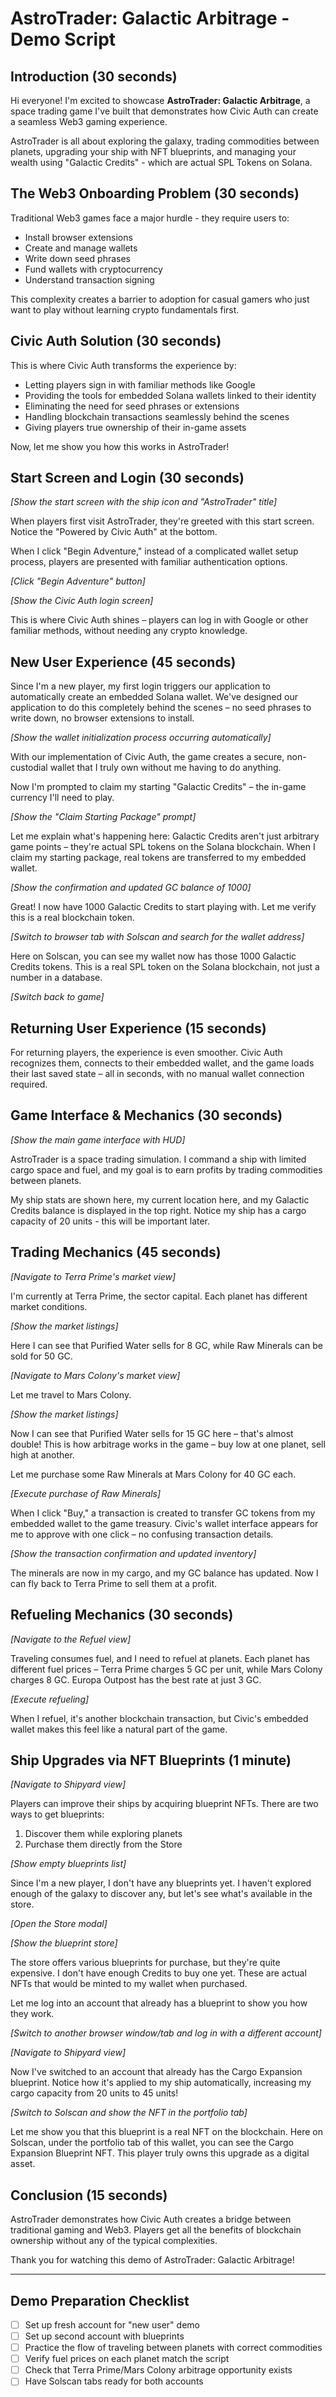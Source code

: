 # AstroTrader: Galactic Arbitrage - Demo Script

## Introduction (30 seconds)

Hi everyone! I'm excited to showcase **AstroTrader: Galactic Arbitrage**, a space trading game I've built that demonstrates how Civic Auth can create a seamless Web3 gaming experience.

AstroTrader is all about exploring the galaxy, trading commodities between planets, upgrading your ship with NFT blueprints, and managing your wealth using "Galactic Credits" - which are actual SPL Tokens on Solana.

## The Web3 Onboarding Problem (30 seconds)

Traditional Web3 games face a major hurdle - they require users to:
- Install browser extensions
- Create and manage wallets 
- Write down seed phrases
- Fund wallets with cryptocurrency
- Understand transaction signing

This complexity creates a barrier to adoption for casual gamers who just want to play without learning crypto fundamentals first.

## Civic Auth Solution (30 seconds)

This is where Civic Auth transforms the experience by:
- Letting players sign in with familiar methods like Google
- Providing the tools for embedded Solana wallets linked to their identity
- Eliminating the need for seed phrases or extensions
- Handling blockchain transactions seamlessly behind the scenes
- Giving players true ownership of their in-game assets

Now, let me show you how this works in AstroTrader!

## Start Screen and Login (30 seconds)

*[Show the start screen with the ship icon and "AstroTrader" title]*

When players first visit AstroTrader, they're greeted with this start screen. Notice the "Powered by Civic Auth" at the bottom.

When I click "Begin Adventure," instead of a complicated wallet setup process, players are presented with familiar authentication options.

*[Click "Begin Adventure" button]*

*[Show the Civic Auth login screen]*

This is where Civic Auth shines – players can log in with Google or other familiar methods, without needing any crypto knowledge.

## New User Experience (45 seconds)

Since I'm a new player, my first login triggers our application to automatically create an embedded Solana wallet. We've designed our application to do this completely behind the scenes – no seed phrases to write down, no browser extensions to install.

*[Show the wallet initialization process occurring automatically]*

With our implementation of Civic Auth, the game creates a secure, non-custodial wallet that I truly own without me having to do anything.

Now I'm prompted to claim my starting "Galactic Credits" – the in-game currency I'll need to play.

*[Show the "Claim Starting Package" prompt]*

Let me explain what's happening here: Galactic Credits aren't just arbitrary game points – they're actual SPL tokens on the Solana blockchain. When I claim my starting package, real tokens are transferred to my embedded wallet.

*[Show the confirmation and updated GC balance of 1000]*

Great! I now have 1000 Galactic Credits to start playing with. Let me verify this is a real blockchain token.

*[Switch to browser tab with Solscan and search for the wallet address]*

Here on Solscan, you can see my wallet now has those 1000 Galactic Credits tokens. This is a real SPL token on the Solana blockchain, not just a number in a database.

*[Switch back to game]*

## Returning User Experience (15 seconds)

For returning players, the experience is even smoother. Civic Auth recognizes them, connects to their embedded wallet, and the game loads their last saved state – all in seconds, with no manual wallet connection required.

## Game Interface & Mechanics (30 seconds)

*[Show the main game interface with HUD]*

AstroTrader is a space trading simulation. I command a ship with limited cargo space and fuel, and my goal is to earn profits by trading commodities between planets.

My ship stats are shown here, my current location here, and my Galactic Credits balance is displayed in the top right. Notice my ship has a cargo capacity of 20 units - this will be important later.

## Trading Mechanics (45 seconds)

*[Navigate to Terra Prime's market view]*

I'm currently at Terra Prime, the sector capital. Each planet has different market conditions.

*[Show the market listings]*

Here I can see that Purified Water sells for 8 GC, while Raw Minerals can be sold for 50 GC. 

*[Navigate to Mars Colony's market view]*

Let me travel to Mars Colony.

*[Show the market listings]*

Now I can see that Purified Water sells for 15 GC here – that's almost double! This is how arbitrage works in the game – buy low at one planet, sell high at another.

Let me purchase some Raw Minerals at Mars Colony for 40 GC each.

*[Execute purchase of Raw Minerals]*

When I click "Buy," a transaction is created to transfer GC tokens from my embedded wallet to the game treasury. Civic's wallet interface appears for me to approve with one click – no confusing transaction details.

*[Show the transaction confirmation and updated inventory]*

The minerals are now in my cargo, and my GC balance has updated. Now I can fly back to Terra Prime to sell them at a profit.

## Refueling Mechanics (30 seconds)

*[Navigate to the Refuel view]*

Traveling consumes fuel, and I need to refuel at planets. Each planet has different fuel prices – Terra Prime charges 5 GC per unit, while Mars Colony charges 8 GC. Europa Outpost has the best rate at just 3 GC.

*[Execute refueling]*

When I refuel, it's another blockchain transaction, but Civic's embedded wallet makes this feel like a natural part of the game.

## Ship Upgrades via NFT Blueprints (1 minute)

*[Navigate to Shipyard view]*

Players can improve their ships by acquiring blueprint NFTs. There are two ways to get blueprints:

1. Discover them while exploring planets
2. Purchase them directly from the Store

*[Show empty blueprints list]*

Since I'm a new player, I don't have any blueprints yet. I haven't explored enough of the galaxy to discover any, but let's see what's available in the store.

*[Open the Store modal]*

*[Show the blueprint store]*

The store offers various blueprints for purchase, but they're quite expensive. I don't have enough Credits to buy one yet. These are actual NFTs that would be minted to my wallet when purchased.

Let me log into an account that already has a blueprint to show you how they work.

*[Switch to another browser window/tab and log in with a different account]*

*[Navigate to Shipyard view]*

Now I've switched to an account that already has the Cargo Expansion blueprint. Notice how it's applied to my ship automatically, increasing my cargo capacity from 20 units to 45 units!

*[Switch to Solscan and show the NFT in the portfolio tab]*

Let me show you that this blueprint is a real NFT on the blockchain. Here on Solscan, under the portfolio tab of this wallet, you can see the Cargo Expansion Blueprint NFT. This player truly owns this upgrade as a digital asset.

## Conclusion (15 seconds)

AstroTrader demonstrates how Civic Auth creates a bridge between traditional gaming and Web3. Players get all the benefits of blockchain ownership without any of the typical complexities.

Thank you for watching this demo of AstroTrader: Galactic Arbitrage!

---

## Demo Preparation Checklist

- [ ] Set up fresh account for "new user" demo
- [ ] Set up second account with blueprints
- [ ] Practice the flow of traveling between planets with correct commodities
- [ ] Verify fuel prices on each planet match the script
- [ ] Check that Terra Prime/Mars Colony arbitrage opportunity exists
- [ ] Have Solscan tabs ready for both accounts 